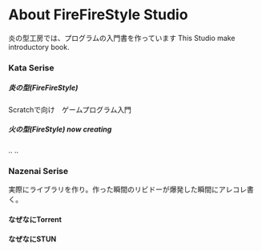 # About FireFireStyle Studio

炎の型工房では、プログラムの入門書を作っています
This Studio make introductory book.

### Kata Serise 
##### 炎の型(FireFireStyle)
Scratchで向け　ゲームプログラム入門


##### 火の型(FireStyle) now creating
..
..

### Nazenai Serise
実際にライブラリを作り。作った瞬間のリビドーが爆発した瞬間にアレコレ書く。

#### なぜなにTorrent

#### なぜなにSTUN


